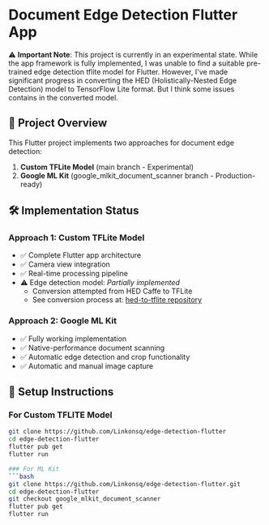 # Document Edge Detection Flutter App

⚠️ **Important Note**: This project is currently in an experimental state. While the app framework is fully implemented, I was unable to find a suitable pre-trained edge detection tflite model for Flutter. However, I've made significant progress in converting the HED (Holistically-Nested Edge Detection) model to TensorFlow Lite format. But I think some issues contains in the converted model.

## 📌 Project Overview
This Flutter project implements two approaches for document edge detection:
1. **Custom TFLite Model** (main branch - Experimental)
2. **Google ML Kit** (google_mlkit_document_scanner branch - Production-ready)

## 🛠️ Implementation Status

### Approach 1: Custom TFLite Model
- ✅ Complete Flutter app architecture
- ✅ Camera view integration
- ✅ Real-time processing pipeline
- ⚠️ Edge detection model: *Partially implemented*
  - Conversion attempted from HED Caffe to TFLite
  - See conversion process at: [hed-to-tflite repository](https://github.com/Linkonsq/hed-to-tflite)

### Approach 2: Google ML Kit
- ✅ Fully working implementation
- ✅ Native-performance document scanning
- ✅ Automatic edge detection and crop functionality
- ✅ Automatic and manual image capture

## 🚀 Setup Instructions

### For Custom TFLITE Model
```bash
git clone https://github.com/Linkonsq/edge-detection-flutter
cd edge-detection-flutter
flutter pub get
flutter run

### For ML Kit
```bash
git clone https://github.com/Linkonsq/edge-detection-flutter.git
cd edge-detection-flutter
git checkout google_mlkit_document_scanner
flutter pub get
flutter run
